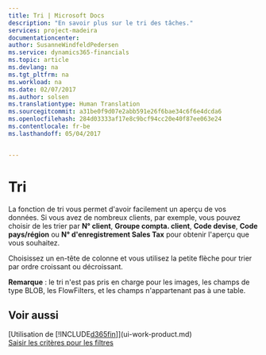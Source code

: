 ```yaml
---
title: Tri | Microsoft Docs
description: "En savoir plus sur le tri des tâches."
services: project-madeira
documentationcenter: 
author: SusanneWindfeldPedersen
ms.service: dynamics365-financials
ms.topic: article
ms.devlang: na
ms.tgt_pltfrm: na
ms.workload: na
ms.date: 02/07/2017
ms.author: solsen
ms.translationtype: Human Translation
ms.sourcegitcommit: a31be0f9d07e2abb591e26f6bae34c6f6e4dcda6
ms.openlocfilehash: 284d03333af17e8c9bcf94cc20e40f87ee063e24
ms.contentlocale: fr-be
ms.lasthandoff: 05/04/2017


---
```

# <a name="sorting"></a>Tri
La fonction de tri vous permet d'avoir facilement un aperçu de vos données. Si vous avez de nombreux clients, par exemple, vous pouvez choisir de les trier par **N° client**, **Groupe compta. client**, **Code devise**, **Code pays/région** ou **N° d'enregistrement Sales Tax** pour obtenir l'aperçu que vous souhaitez.

Choisissez un en-tête de colonne et vous utilisez la petite flèche pour trier par ordre croissant ou décroissant.  

**Remarque** : le tri n'est pas pris en charge pour les images, les champs de type BLOB, les FlowFilters, et les champs n'appartenant pas à une table.

## <a name="see-also"></a>Voir aussi
[Utilisation de [!INCLUDE[d365fin](includes/d365fin_md.md)]](ui-work-product.md)  
[Saisir les critères pour les filtres](ui-enter-criteria-filters.md)


